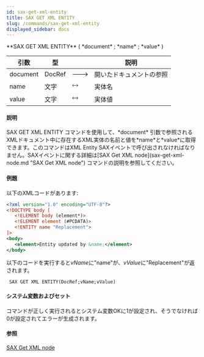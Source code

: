 ```yaml
---
id: sax-get-xml-entity
title: SAX GET XML ENTITY
slug: /commands/sax-get-xml-entity
displayed_sidebar: docs
---
```


<!--REF #_command_.SAX GET XML ENTITY.Syntax-->**SAX GET XML ENTITY** ( *document* ; *name* ; *value* )<!-- END REF-->
<!--REF #_command_.SAX GET XML ENTITY.Params-->
| 引数 | 型 |  | 説明 |
| --- | --- | --- | --- |
| document | DocRef | &#x1F852; | 開いたドキュメントの参照 |
| name | 文字 | &#x1F858; | 実体名 |
| value | 文字 | &#x1F858; | 実体値 |

<!-- END REF-->

#### 説明 

<!--REF #_command_.SAX GET XML ENTITY.Summary-->SAX GET XML ENTITY コマンドを使用して、*document* 引数で参照されるXMLドキュメント中に存在するXML実体の名前と値を*name*と*value*に取得できます。<!-- END REF-->このコマンドはXML Entity SAXイベントで呼び出されなければなりません。SAXイベントに関する詳細は[SAX Get XML node](sax-get-xml-node.md "SAX Get XML node") コマンドの説明を参照してください。

#### 例題 

以下のXMLコードがあります:

```XML
<?xml version="1.0" encoding="UTF-8"?>
<!DOCTYPE body [
   <!ELEMENT body (element*)>
   <!ELEMENT element (#PCDATA)>
   <!ENTITY name "Replacement">
]>
<body>
   <element>Entity updated by &name;</element>
</body>
```

以下のコードを実行すると*vName*に"name"が、*vValue*に"Replacement"が返されます。 

```4d
 SAX GET XML ENTITY(DocRef;vName;vValue)
```

#### システム変数およびセット 

コマンドが正しく実行されるとシステム変数OKに1が設定され、そうでなければ0が設定されてエラーが生成されます。

#### 参照 

[SAX Get XML node](sax-get-xml-node.md)  
